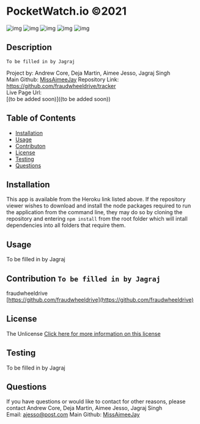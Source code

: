 # PocketWatch.io ©2021 
![img](./assets/img/screenshot.png)
![img](./assets/img/wireframe1.png)
![img](./assets/img/wireframe2.png)
![img](./assets/img/wireframe3.png)
![img](./assets/img/wireframe4.png)

## Description
`To be filled in by Jagraj`

Project by: Andrew Core, Deja Martin, Aimee Jesso, Jagraj Singh  
Main Github: 
[MissAimeeJay](https://github.com/MissAimeeJay)
Repository Link: https://github.com/fraudwheeldrive/tracker  
Live Page Url:  
[(to be added soon)]((to be added soon))

## Table of Contents
* [Installation](#installation)
* [Usage](#usage)
* [Contributon](#credits)
* [License](#license)
* [Testing](#testing)
* [Questions](#questions)

## Installation
This app is available from the Heroku link listed above.  If the repository viewer wishes to download and install the node packages required to run the application from the command line, they may do so by cloning the repository and entering `npm install` from the root folder which will intall dependencies into all folders that require them.

## Usage 
To be filled in by Jagraj

## Contribution   `To be filled in by Jagraj`
fraudwheeldrive  
[https://github.com/fraudwheeldrive](https://github.com/fraudwheeldrive)

## License
The Unlicense
[Click here for more information on this license](https://choosealicense.com/licenses/unlicense)


## Testing
To be filled in by Jagraj

## Questions
If you have questions or would like to contact for other reasons, please contact
Andrew Core, Deja Martin, Aimee Jesso, Jagraj Singh  
Email: ajesso@post.com
Main Github: [MissAimeeJay](https://github.com/MissAimeeJay)